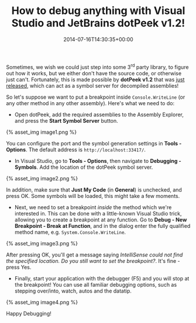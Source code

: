 ﻿---
title: How to debug anything with Visual Studio and JetBrains dotPeek v1.2!
date: 2014-07-16T14:30:35+00:00
---
Sometimes, we wish we could just step into some 3<sup>rd</sup> party library, to figure out how it works, but we either don't have the source code, or otherwise just can't. Fortunately, this is made possible by **dotPeek v1.2** that was [just released](http://blog.jetbrains.com/dotnet/2014/07/16/dotpeek-1-2-is-released/), which can act as a symbol server for decompiled assemblies!

<!-- more -->

So let's suppose we want to put a breakpoint inside `Console.WriteLine` (or any other method in any other assembly). Here's what we need to do:

  * Open dotPeek, add the required assemblies to the Assembly Explorer, and press the **Start Symbol Server** button.

{% asset_img image1.png %}

You can configure the port and the symbol generation settings in **Tools - Options**. The default address is `http://localhost:33417/`.

  * In Visual Studio, go to **Tools - Options**, then navigate to **Debugging - Symbols**. Add the location of the dotPeek symbol server.

{% asset_img image2.png %}

In addition, make sure that **Just My Code** (in **General**) is unchecked, and press OK. Some symbols will be loaded, this might take a few moments.

  * Next, we need to set a breakpoint _inside_ the method which we're interested in. This can be done with a little-known Visual Studio trick, allowing you to create a breakpoint at any function. Go to **Debug - New Breakpoint - Break at Function**, and in the dialog enter the fully qualified method name, e.g. `System.Console.WriteLine`.

{% asset_img image3.png %}

After pressing OK, you'll get a message saying *IntelliSense could not find the specified location. Do you still want to set the breakpoint?*. It's fine - press Yes.

  * Finally, start your application with the debugger (F5) and you will stop at the breakpoint! You can use all familiar debugging options, such as stepping over/into, watch, autos and the datatip.

{% asset_img image4.png %}

Happy Debugging!
